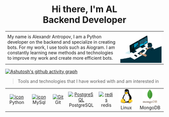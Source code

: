 
<div id="header" align="center">
    <h1 align="center" dir="auto"><a id="user-content-skills-" class="anchor" aria-hidden="true" tabindex="-1" href="#skills-"></a> Hi there, I'm  AL <br>Backend Developer</h1>
</div>
<table>
     <tbody><tr>
        <td>
My name is Alexandr Antropov, I am a Python developer on the backend and specialize in creating bots. For my work, I use tools such as Aiogram. I am constantly learning new methods and technologies to improve my work and create more efficient bots.
        </td>
         <td>
             <img data-target="animated-image.replacedImage" alt="Analyst" class="AnimatedImagePlayer-animatedImage" src="https://raw.githubusercontent.com/ALleks32/ALleks32/main/analyst.gif" style="display: block; opacity: 1;">
        </td>
    </tr>
</tbody></table>



[![Ashutosh's github activity graph](https://github-readme-activity-graph.vercel.app/graph?username=ALleks32&bg_color=0d1117&color=637381&line=139ae1&point=ffffff&area=true&hide_border=true)](https://alexandr-antropov.ru/)
<blockquote>
    
<p dir="auto">Tools and technologies that I have worked with and am interested in</p>
</blockquote>

<table>
  <tbody><tr>
    <td align="center" width="97">
      <a href="#macropower-tech">
        <img src="https://camo.githubusercontent.com/8189e5e3e5c0848ed6d22ea591e0cf962323ec716135617e1a3e25aae9cfe71d/68747470733a2f2f74656368737461636b2d67656e657261746f722e76657263656c2e6170702f707974686f6e2d69636f6e2e737667" alt="icon" width="65" height="65" data-canonical-src="https://techstack-generator.vercel.app/python-icon.svg" style="max-width: 100%;">
      </a>
      <br>Python
    </td>
    <td align="center" width="96">
        <a target="_blank" rel="noopener noreferrer nofollow" href="https://camo.githubusercontent.com/b3578157355b1ac74d38d0f89d1022095ba7f7a988db091cef0fa4a62685e87e/68747470733a2f2f74656368737461636b2d67656e657261746f722e76657263656c2e6170702f6d7973716c2d69636f6e2e737667"><img src="https://camo.githubusercontent.com/b3578157355b1ac74d38d0f89d1022095ba7f7a988db091cef0fa4a62685e87e/68747470733a2f2f74656368737461636b2d67656e657261746f722e76657263656c2e6170702f6d7973716c2d69636f6e2e737667" alt="icon" width="65" height="65" data-canonical-src="https://techstack-generator.vercel.app/mysql-icon.svg" style="max-width: 100%;"></a>
      <br>MySql
    </td>
       <td align="center" width="96"> 
        <a target="_blank" rel="noopener noreferrer nofollow" href="https://user-images.githubusercontent.com/25181517/192108372-f71d70ac-7ae6-4c0d-8395-51d8870c2ef0.png"><img src="https://user-images.githubusercontent.com/25181517/192108372-f71d70ac-7ae6-4c0d-8395-51d8870c2ef0.png" width="48" height="48" alt="Git" style="max-width: 100%;"></a>
      <br>Git
    </td>
       <td align="center" width="96">
        <a target="_blank" rel="noopener noreferrer nofollow" href="https://camo.githubusercontent.com/945a70b026ad34e988bd52823d9c738aa471ebb1cc6c09f34c0cfa7df3f0e82f/68747470733a2f2f736b696c6c69636f6e732e6465762f69636f6e733f693d706f737467726573"><img src="https://camo.githubusercontent.com/945a70b026ad34e988bd52823d9c738aa471ebb1cc6c09f34c0cfa7df3f0e82f/68747470733a2f2f736b696c6c69636f6e732e6465762f69636f6e733f693d706f737467726573" width="50" height="48" alt="PostgreSQL" data-canonical-src="https://skillicons.dev/icons?i=postgres" style="max-width: 100%;"></a>
      <br>PostgreSQL
    </td>
     <td align="center" width="96">
        <a target="_blank" rel="noopener noreferrer nofollow" href="https://camo.githubusercontent.com/cfb10f0464571045889cbc69404453581629b4f8a57178c98b8f0ee2c43f4a1f/68747470733a2f2f736b696c6c69636f6e732e6465762f69636f6e733f693d7265646973"><img src="https://camo.githubusercontent.com/cfb10f0464571045889cbc69404453581629b4f8a57178c98b8f0ee2c43f4a1f/68747470733a2f2f736b696c6c69636f6e732e6465762f69636f6e733f693d7265646973" width="48" height="48" alt="redis" data-canonical-src="https://skillicons.dev/icons?i=redis" style="max-width: 100%;"></a>
      <br>redis
    </td>
        <td align="center" width="96">
        <a target="_blank" rel="noopener noreferrer nofollow" href="https://raw.githubusercontent.com/devicons/devicon/master/icons/linux/linux-original.svg"><img src="https://raw.githubusercontent.com/devicons/devicon/master/icons/linux/linux-original.svg" width="48" height="48" alt="Flutter" style="max-width: 100%;"></a>
      <br>Linux
      </td>
          <td align="center" width="96">
        <a target="_blank" rel="noopener noreferrer nofollow" href="https://raw.githubusercontent.com/devicons/devicon/master/icons/mongodb/mongodb-original-wordmark.svg"><img src="https://raw.githubusercontent.com/devicons/devicon/master/icons/mongodb/mongodb-original-wordmark.svg" width="48" height="48" alt="ASP.NET Core" style="max-width: 100%;"></a>
      <br>MongoDB
        </td>
 </tr>
</tbody></table>

